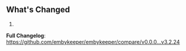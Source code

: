 ## What's Changed

1.

**Full Changelog**: https://github.com/embykeeper/embykeeper/compare/v0.0.0...v3.2.24

